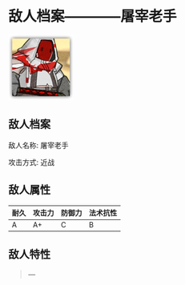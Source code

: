 # 敌人档案————屠宰老手

![屠宰老手](./eneIcons/屠宰老手.png)

## 敌人档案

敌人名称: 屠宰老手

攻击方式: 近战

## 敌人属性

| 耐久      | 攻击力  | 防御力 | 法术抗性 |
|---------|------|-----|------|
| A | A+ | C | B |

## 敌人特性
> —
